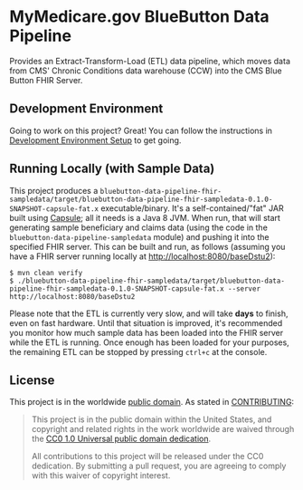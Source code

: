 MyMedicare.gov BlueButton Data Pipeline
=======================================

Provides an Extract-Transform-Load (ETL) data pipeline, which moves data from CMS' Chronic Conditions data warehouse (CCW) into the CMS Blue Button FHIR Server.

## Development Environment

Going to work on this project? Great! You can follow the instructions in [Development Environment Setup](./dev/devenv-readme.md) to get going.

## Running Locally (with Sample Data)

This project produces a `bluebutton-data-pipeline-fhir-sampledata/target/bluebutton-data-pipeline-fhir-sampledata-0.1.0-SNAPSHOT-capsule-fat.x` executable/binary. It's a self-contained/"fat" JAR built using [Capsule](http://www.capsule.io/); all it needs is a Java 8 JVM. When run, that will start generating sample beneficiary and claims data (using the code in the `bluebutton-data-pipeline-sampledata` module) and pushing it into the specified FHIR server. This can be built and run, as follows (assuming you have a FHIR server running locally at <http://localhost:8080/baseDstu2>):

    $ mvn clean verify
    $ ./bluebutton-data-pipeline-fhir-sampledata/target/bluebutton-data-pipeline-fhir-sampledata-0.1.0-SNAPSHOT-capsule-fat.x --server http://localhost:8080/baseDstu2

Please note that the ETL is currently very slow, and will take **days** to finish, even on fast hardware. Until that situation is improved, it's recommended you monitor how much sample data has been loaded into the FHIR server while the ETL is running. Once enough has been loaded for your purposes, the remaining ETL can be stopped by pressing `ctrl+c` at the console.

## License

This project is in the worldwide [public domain](LICENSE.md). As stated in [CONTRIBUTING](CONTRIBUTING.md):

> This project is in the public domain within the United States, and copyright and related rights in the work worldwide are waived through the [CC0 1.0 Universal public domain dedication](https://creativecommons.org/publicdomain/zero/1.0/).
>
> All contributions to this project will be released under the CC0 dedication. By submitting a pull request, you are agreeing to comply with this waiver of copyright interest.
